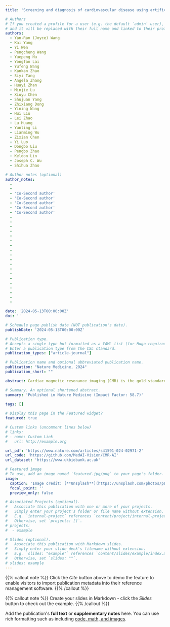 ```yaml
---
title: 'Screening and diagnosis of cardiovascular disease using artificial intelligence-enabled cardiac magnetic resonance imaging'

# Authors
# If you created a profile for a user (e.g. the default `admin` user), write the username (folder name) here
# and it will be replaced with their full name and linked to their profile.
authors:
  - Yan-Ran (Joyce) Wang
  - Kai Yang
  - Yi Wen
  - Pengcheng Wang
  - Yuepeng Hu
  - Yongfan Lai
  - Yufeng Wang
  - Kankan Zhao
  - Siyi Tang
  - Angela Zhang
  - Huayi Zhan
  - Minjie Lu
  - Xiuyu Chen
  - Shujuan Yang
  - Zhixiang Dong
  - Yining Wang
  - Hui Liu
  - Lei Zhao
  - Lu Huang
  - Yunling Li
  - Lianming Wu
  - Zixian Chen
  - Yi Luo
  - Dongbo Liu
  - Pengbo Zhao
  - Keldon Lin
  - Joseph C. Wu
  - Shihua Zhao

# Author notes (optional)
author_notes:
  - 
  -
  - 'Co-Second author'
  - 'Co-Second author'
  - 'Co-Second author'
  - 'Co-Second author'
  - 'Co-Second author'
  -
  -
  - 
  - 
  - 
  - 
  - 
  - 
  - 
  - 
  - 
  - 
  - 
  - 
  - 
  - 
  -
  -
  -

date: '2024-05-13T00:00:00Z'
doi: ''

# Schedule page publish date (NOT publication's date).
publishDate: '2024-05-13T00:00:00Z'

# Publication type.
# Accepts a single type but formatted as a YAML list (for Hugo requirements).
# Enter a publication type from the CSL standard.
publication_types: ["article-journal"]

# Publication name and optional abbreviated publication name.
publication: "Nature Medicine, 2024"
publication_short: ""

abstract: Cardiac magnetic resonance imaging (CMR) is the gold standard for cardiac function assessment and plays a crucial role in diagnosing cardiovascular disease (CVD). However, its widespread application has been limited by the heavy resource burden of CMR interpretation. Here, to address this challenge, we developed and validated computerized CMR interpretation for screening and diagnosis of 11 types of CVD in 9,719 patients. We propose a two-stage paradigm consisting of noninvasive cine-based CVD screening followed by cine and late gadolinium enhancement-based diagnosis. The screening and diagnostic models achieved high performance (area under the curve of 0.988 ± 0.3% and 0.991 ± 0.0%, respectively) in both internal and external datasets. Furthermore, the diagnostic model outperformed cardiologists in diagnosing pulmonary arterial hypertension, demonstrating the ability of artificial intelligence-enabled CMR to detect previously unidentified CMR features. This proof-of-concept study holds the potential to substantially advance the efficiency and scalability of CMR interpretation, thereby improving CVD screening and diagnosis.

# Summary. An optional shortened abstract.
summary: 'Published in Nature Medicine (Impact Factor: 58.7)'
  
tags: []

# Display this page in the Featured widget?
featured: true

# Custom links (uncomment lines below)
# links:
# - name: Custom Link
#   url: http://example.org

url_pdf: 'https://www.nature.com/articles/s41591-024-02971-2'
url_code: 'https://github.com/MedAI-Vision/CMR-AI'
url_dataset: 'https://www.ukbiobank.ac.uk'

# Featured image
# To use, add an image named `featured.jpg/png` to your page's folder.
image:
  caption: 'Image credit: [**Unsplash**](https://unsplash.com/photos/pLCdAaMFLTE)'
  focal_point: ''
  preview_only: false

# Associated Projects (optional).
#   Associate this publication with one or more of your projects.
#   Simply enter your project's folder or file name without extension.
#   E.g. `internal-project` references `content/project/internal-project/index.md`.
#   Otherwise, set `projects: []`.
# projects:
#  - example

# Slides (optional).
#   Associate this publication with Markdown slides.
#   Simply enter your slide deck's filename without extension.
#   E.g. `slides: "example"` references `content/slides/example/index.md`.
#   Otherwise, set `slides: ""`.
# slides: example
---
```


{{% callout note %}}
Click the _Cite_ button above to demo the feature to enable visitors to import publication metadata into their reference management software.
{{% /callout %}}

{{% callout note %}}
Create your slides in Markdown - click the _Slides_ button to check out the example.
{{% /callout %}}

Add the publication's **full text** or **supplementary notes** here. You can use rich formatting such as including [code, math, and images](https://docs.hugoblox.com/content/writing-markdown-latex/).

